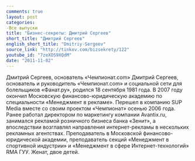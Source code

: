 ```yaml
---
comments: true
layout: post
categories:
-Все выпуски
title: "Бизнес-секреты: Дмитрий Сергеев"
short_title: "Дмитрий Сергеев"
english_short_title: "Dmitriy-Sergeev"
source_link: "http://tinkov.com/bizsekrety/122"
youtube_id: "7zeXOS9XQdM"
date: "2011-11-02"
---
```

Дмитрий Сергеев, основатель «Чемпионат.com» Дмитрий Сергеев, основатель и руководитель «Чемпионат.com» и социальной сети для болельщиков «Фанат.ру», родился 18 сентября 1981 года. В 2007 году окончил Московскую финансово-юридическую академию по специальности «Менеджмент в рекламе». Перешел в компанию SUP Media вместе со своим проектом «Чемпионат» осенью 2006 года. Ранее работал директором по маркетингу компании Avantix.ru, занимался рекламой розничного бизнеса банка «Зенит», а впоследствии возглавлял направления интернет-рекламы в нескольких рекламных агентствах. Преподаватель в Московской финансово-юридической академии, преподаватель секций «Менеджмент в спортивной индустрии» и «Менеджмент в сфере Интернет-технологий» RMA ГУУ. Женат, двое детей.
